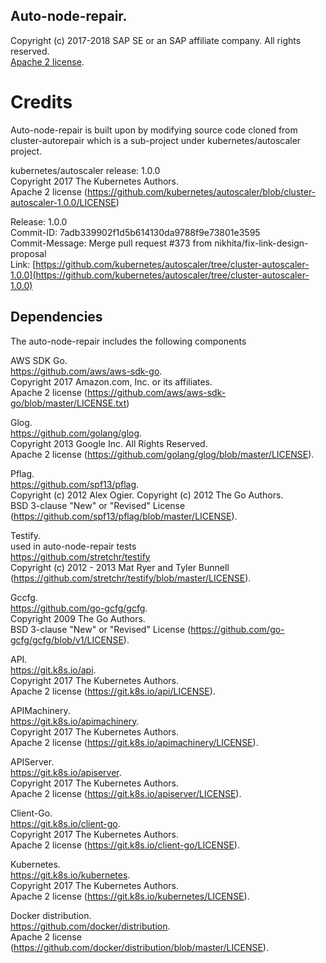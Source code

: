 ## Auto-node-repair.   
Copyright (c) 2017-2018 SAP SE or an SAP affiliate company. All rights reserved.     
[Apache 2 license](./LICENSE.md ).

# Credits
Auto-node-repair is built upon by modifying source code cloned from cluster-autorepair which is a
sub-project under kubernetes/autoscaler project.

kubernetes/autoscaler release: 1.0.0   
Copyright 2017 The Kubernetes Authors.   
Apache 2 license (https://github.com/kubernetes/autoscaler/blob/cluster-autoscaler-1.0.0/LICENSE)

Release: 1.0.0   
Commit-ID: 7adb339902f1d5b614130da9788f9e73801e3595   
Commit-Message: Merge pull request #373 from nikhita/fix-link-design-proposal   
Link: [https://github.com/kubernetes/autoscaler/tree/cluster-autoscaler-1.0.0](https://github.com/kubernetes/autoscaler/tree/cluster-autoscaler-1.0.0)

## Dependencies

The auto-node-repair includes the following components

AWS SDK Go.   
https://github.com/aws/aws-sdk-go.   
Copyright 2017 Amazon.com, Inc. or its affiliates.   
Apache 2 license (https://github.com/aws/aws-sdk-go/blob/master/LICENSE.txt)

Glog.   
https://github.com/golang/glog.   
Copyright 2013 Google Inc. All Rights Reserved.   
Apache 2 license (https://github.com/golang/glog/blob/master/LICENSE).

Pflag.   
https://github.com/spf13/pflag.   
Copyright (c) 2012 Alex Ogier. Copyright (c) 2012 The Go Authors.   
BSD 3-clause "New" or "Revised" License (https://github.com/spf13/pflag/blob/master/LICENSE).

Testify.   
used in auto-node-repair tests   
https://github.com/stretchr/testify   
Copyright (c) 2012 - 2013 Mat Ryer and Tyler Bunnell   
(https://github.com/stretchr/testify/blob/master/LICENSE).

Gccfg.   
https://github.com/go-gcfg/gcfg.   
Copyright 2009 The Go Authors.   
BSD 3-clause "New" or "Revised" License (https://github.com/go-gcfg/gcfg/blob/v1/LICENSE).

API.   
https://git.k8s.io/api.   
Copyright 2017 The Kubernetes Authors.   
Apache 2 license (https://git.k8s.io/api/LICENSE).

APIMachinery.   
https://git.k8s.io/apimachinery.   
Copyright 2017 The Kubernetes Authors.   
Apache 2 license (https://git.k8s.io/apimachinery/LICENSE).

APIServer.   
https://git.k8s.io/apiserver.   
Copyright 2017 The Kubernetes Authors.   
Apache 2 license (https://git.k8s.io/apiserver/LICENSE).

Client-Go.   
https://git.k8s.io/client-go.   
Copyright 2017 The Kubernetes Authors.   
Apache 2 license (https://git.k8s.io/client-go/LICENSE).

Kubernetes.   
https://git.k8s.io/kubernetes.   
Copyright 2017 The Kubernetes Authors.   
Apache 2 license (https://git.k8s.io/kubernetes/LICENSE).

Docker distribution.   
https://github.com/docker/distribution.   
Apache 2 license (https://github.com/docker/distribution/blob/master/LICENSE).
